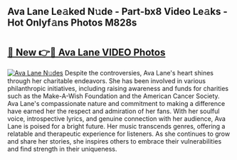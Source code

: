 ## Ava Lane Le𝚊ked N𝚞de - Part-bx8 Video Le𝚊ks - Hot Onlyf𝚊ns Photos M828s

# <h2><a href="http://ac33978.deff.icu/?id=Ava+Lane">🔗 New 👉🔴 Ava Lane VIDEO Photos</a></h2>

[![Ava Lane N𝚞des](https://i.imgur.com/rIISA9y.gif)](http://ac33978.deff.icu/?id=Ava+Lane)
Despite the controversies, Ava Lane's heart shines through her charitable endeavors. She has been involved in various philanthropic initiatives, including raising awareness and funds for charities such as the Make-A-Wish Foundation and the American Cancer Society. Ava Lane's compassionate nature and commitment to making a difference have earned her the respect and admiration of her fans. With her soulful voice, introspective lyrics, and genuine connection with her audience, Ava Lane is poised for a bright future. Her music transcends genres, offering a relatable and therapeutic experience for listeners. As she continues to grow and share her stories, she inspires others to embrace their vulnerabilities and find strength in their uniqueness.
